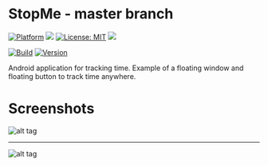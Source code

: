 # StopMe - master branch

[![Platform](https://img.shields.io/badge/platform-Android-blue.svg)](https://www.android.com)
<a target="_blank" href="https://android-arsenal.com/api?level=23" title="API23+"><img src="https://img.shields.io/badge/API-23+-blue.svg" /></a>
[![License: MIT](https://img.shields.io/badge/License-MIT-blue.svg)](https://opensource.org/licenses/MIT)
<a target="_blank" href="https://www.paypal.me/GuepardoApps" title="Donate using PayPal"><img src="https://img.shields.io/badge/paypal-donate-blue.svg" /></a>

[![Build](https://img.shields.io/badge/build-success-green.svg)](https://github.com/GuepardoApps/StopMe/tree/master/releases/1-2-2-180829.apk)
[![Version](https://img.shields.io/badge/version-v1.2.2.180829-blue.svg)](https://github.com/GuepardoApps/StopMe/master/)

Android application for tracking time.
Example of a floating window and floating button to track time anywhere.

# Screenshots

![alt tag](https://github.com/GuepardoApps/StopMe/blob/master/screenshots/header_001.png)
___________________________________

![alt tag](https://github.com/GuepardoApps/StopMe/blob/master/screenshots/header_002.png)